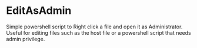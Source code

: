 # EditAsAdmin
Simple powershell script to Right click a file and open it as Administrator.   Useful for editing files such as the host file or a powershell script that needs admin privilege. 
